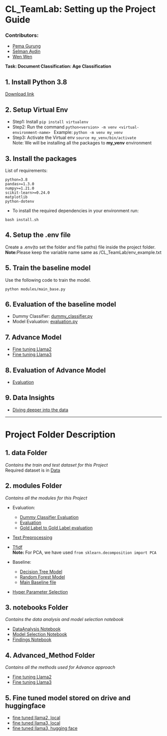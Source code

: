 # CL_TeamLab: Setting up the Project Guide
### Contributors:    
- [Pema Gurung](https://github.com/pemagrg1)   
- [Selman Aydin](https://github.com/selman-aydin)   
- [Wen Wen](https://github.com/WenW186079)   

<b>Task: Document Classification: Age Classification</b>

## 1. Install Python 3.8  
[Download link](https://www.python.org/downloads/)

## 2. Setup Virtual Env
- Step1: Install  ``` pip install virtualenv ``` 
- Step2: Run the command ```python<version> -m venv <virtual-environment-name> ``` Example: ``` python -m venv my_venv ```
- Step3: Activate the Virtual env ```source my_venv/bin/activate```
<br>Note: We will be installing all the packages to <b>my_venv</b> environment

## 3. Install the packages
List of requirements: 
```
python=3.8  
pandas>=1.3.0  
numpy>=1.21.0  
scikit-learn>=0.24.0
matplotlib
python-dotenv
```
- To install the required dependencies in your environment run: 
```
bash install.sh
```

## 4. Setup the .env file
Create a .env(to set the folder and file paths) file inside the project folder.<br>
<b>Note:</b>Please keep the variable name same as /CL_TeamLab/env_example.txt 

## 5. Train the baseline model
Use the following code to train the model.
```
python modules/main_base.py
```

## 6. Evaluation of the baseline model
- Dummy Classifier: [dummy_classifier.py](modules/dummy_classifier.py)
- Model Evaluation: [evaluation.py](modules/evaluation.py)

## 7. Advance Model
- [Fine tuning Llama2](https://github.com/pemagrg1/CL_TeamLab/blob/main/Advanced_Method/finetune_llama2_model.py)
- [Fine tuning Llama3](https://github.com/pemagrg1/CL_TeamLab/blob/main/Advanced_Method/Fine_tune_llama3.py)

## 8. Evaluation of Advance Model
- [Evaluation](https://github.com/pemagrg1/CL_TeamLab/blob/main/Advanced_Method/eval_fnetuned_model.py)

## 9. Data Insights
- [Diving deeper into the data](https://github.com/pemagrg1/CL_TeamLab/blob/main/notebooks/Findings.ipynb)
-----

# Project Folder Description
## 1. data Folder
<i>Contains the train and test dataset for this Project</i> <br>
Required dataset is in [Data](https://github.com/pemagrg1/CL_TeamLab/tree/main/data)

## 2. modules Folder
<i>Contains all the modules for this Project</i> <br>

- Evaluation:
  - [Dummy Classifier Evaluation](modules/dummy_classifier.py)
  - [Evaluation](modules/evaluation.py)
  - [Gold Label to Gold Label evaluation](modules/goldlabelevaluation.py)
- [Text Preprocessing](modules/preprocess.py)
- [Tfidf](modules/tfidf_featureSelection.py) <br>
<b>Note: </b> For PCA, we have used ``` from sklearn.decomposition import PCA ``` <br>

- Baseline:
  - [Decision Tree Model](modules/decisiontree.py)
  - [Random Forest Model](modules/randomforest.py)
  - [Main Baseline file](modules/main_base.py)
- [Hyper Parameter Selection](modules/hyperparameters_selection.py)

## 3. notebooks Folder
<i> Contains the data analysis and model selection notebook </i><br>
- [DataAnalysis Notebook](notebooks/DataAnalysis.ipynb)
- [Model Selection Notebook](notebooks/model_selection.ipynb)
- [Findings Notebook](https://github.com/pemagrg1/CL_TeamLab/blob/main/notebooks/Findings.ipynb)


## 4. Advanced_Method Folder
<i> Contains all the methods used for Advance approach </i>
- [Fine tuning Llama2](https://github.com/pemagrg1/CL_TeamLab/blob/main/Advanced_Method/finetune_llama2_model.py)
- [Fine tuning Llama3](https://github.com/pemagrg1/CL_TeamLab/blob/main/Advanced_Method/Fine_tune_llama3.py)

## 5. Fine tuned model stored on drive and huggingface
- [fine tuned llama2, local](https://drive.google.com/drive/folders/11asCfVp-bWNEP7aA0Dt-hEBMqBMk8IrA?usp=sharing)
- [fine tuned llama3, local](https://drive.google.com/drive/folders/1m_Lc3BkIu0woNqaADsJn19Vz3BppOexr?usp=drive_link)
- [fine tuned llama3, hugging face](https://huggingface.co/WenWW/llama3_will_be_fine)
